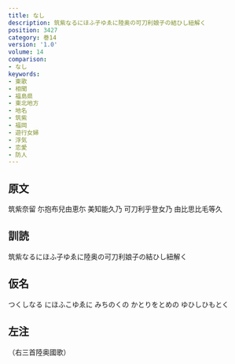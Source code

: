 ```yaml
---
title: なし
description: 筑紫なるにほふ子ゆゑに陸奥の可刀利娘子の結ひし紐解く
position: 3427
category: 巻14
version: '1.0'
volume: 14
comparison:
- なし
keywords:
- 東歌
- 相聞
- 福島県
- 東北地方
- 地名
- 筑紫
- 福岡
- 遊行女婦
- 浮気
- 恋愛
- 防人
---
```


## 原文

筑紫奈留 尓抱布兒由恵尓 美知能久乃 可刀利乎登女乃 由比思比毛等久

## 訓読

筑紫なるにほふ子ゆゑに陸奥の可刀利娘子の結ひし紐解く

## 仮名

つくしなる にほふこゆゑに みちのくの かとりをとめの ゆひしひもとく

## 左注

（右三首陸奥國歌）
